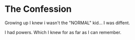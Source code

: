 # The Confession

Growing up I knew i wasn't the "NORMAL" kid... I was diffent.

I had powers. Which I knew for as far as I can remember.
